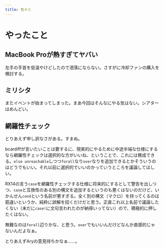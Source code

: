 ```yaml
---
title: 色々と
---
```


# やったこと

## MacBook Proが熱すぎてヤバい

左手の手首を低温やけどしたので洒落にならない。さすがに冷却ファンの購入を検討する。

## ミリシタ

またイベントが始まってしまった。まあ今回はそんなにやる気はない。シアターはめんどい。

## 網羅性チェック

とりあえず申し訳なさがある。すまぬ。

bcardiffが言いたいことは要するに、現実的にやるために中途半端な仕様にするなら網羅性チェックは選択的な方がいいね、ということで、これには賛成できる。`else unreachable`しつつ`forall`なり`over`なりを追加できるとかそういうのはどうでもいい。それ以前に選択的でいいのかっていうところを議論してほしい。

RX14の言う`case`を網羅性チェックする仕様に将来的にするとして警告を出しつつ、`case`と互換性のある別の構文を追加するというのも悪くはないのだけど、いかんせん`cond`という名前が悪すぎる。全く別の構文（マクロ）を持ってくるのは筋違いというか、純粋に誤解を招くだけだと思う。正直これ以上名前で議論したくない（未だに`case!`に文句言われたのが納得いってない）ので、積極的に押したくはない。

無難なのは`forall`辺りかな、と思う。`over`でもいいんだけどなんか直感的じゃないんだよなぁ。

とりあえずAryの意見待ちかなぁ……。
